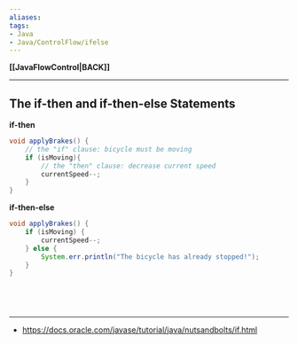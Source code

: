 ```yaml
---
aliases:
tags:
- Java
- Java/ControlFlow/ifelse
---
```

**[[JavaFlowControl|BACK]]**

---
## The if-then and if-then-else Statements
**if-then**
```java
void applyBrakes() {
    // the "if" clause: bicycle must be moving
    if (isMoving){ 
        // the "then" clause: decrease current speed
        currentSpeed--;
    }
}
```

**if-then-else**
```java
void applyBrakes() {
    if (isMoving) {
        currentSpeed--;
    } else {
        System.err.println("The bicycle has already stopped!");
    } 
}
```

<br>

# 
---
- https://docs.oracle.com/javase/tutorial/java/nutsandbolts/if.html